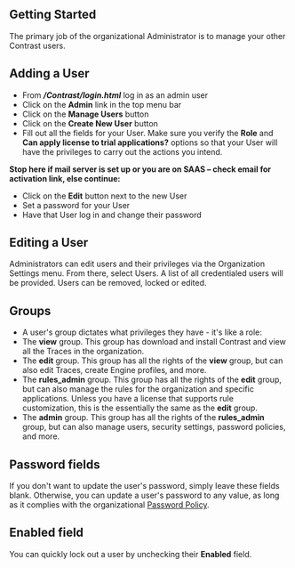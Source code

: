 <!--
title: "Configuring User Accounts"
description: "Startup guide for adding and editing users."
-->

## Getting Started
The primary job of the organizational Administrator is to manage your other Contrast users.

## Adding a User
* From ***/Contrast/login.html*** log in as an admin user
* Click on the **Admin** link in the top menu bar
* Click on the **Manage Users** button 
* Click on the **Create New User** button
* Fill out all the fields for your User. Make sure you verify the **Role** and **Can apply license to trial applications?** options so that your User will have the privileges to carry out the actions you intend.

**Stop here if mail server is set up or you are on SAAS – check email for activation link, else continue:**
* Click on the **Edit** button next to the new User
* Set a password for your User 
* Have that User log in and change their password 

## Editing a User
Administrators can edit users and their privileges via the Organization Settings menu. From there, select Users. A list of all credentialed users will be provided. Users can be removed, locked or edited.

## Groups
* A user's group dictates what privileges they have - it's like a role:
* The **view** group. This group has download and install Contrast and view all the Traces in the organization.
* The **edit** group. This group has all the rights of the **view** group, but can also edit Traces, create Engine profiles, and more.
* The **rules_admin** group. This group has all the rights of the **edit** group, but can also manage the rules for the organization and specific applications. Unless you have a license that supports rule customization, this is the essentially the same as the **edit** group.
* The **admin** group. This group has all the rights of the **rules_admin** group, but can also manage users, security settings, password policies, and more. 

## Password fields
If you don't want to update the user's password, simply leave these fields blank. Otherwise, you can update a user's password to any value, as long as it complies with the organizational [Password Policy](admin_tsconfigset.html#pw).

## Enabled field
You can quickly lock out a user by unchecking their **Enabled** field.

